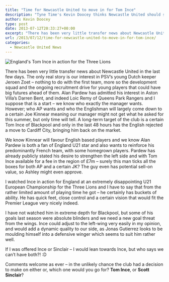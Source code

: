 ```yaml
---
title: "Time for Newcastle United to move in for Tom Ince"
description: "Tyne Time's Kevin Doocey thinks Newcastle United should start their summer transfer business with a move for Blackpool's Tom Ince."
author: Kevin Doocey
type: post
date: 2013-07-12T20:33:27+00:00
excerpt: "There has been very little transfer news about Newcastle United in the last few days. The only real story is our interest in PSV's young Dutch keeper Jeroen Zoet - nothing to do with the first team.."
url: /2013/07/12/time-for-newcastle-united-to-move-in-for-tom-ince/
categories:
  - Newcastle United News
---
```


![England's Tom Ince in action for the Three Lions](https://www.tynetime.com/wp-content/uploads/2013/07/Tom-Ince-Blackpool.jpg "Ince - Waiting for an offer from a bigger club after Cardiff rejection")

There has been very little transfer news about Newcastle United in the last few days. The only real story is our interest in PSV’s young Dutch keeper Jeroen Zoet – nothing to do with the first team, more so the development squad and the ongoing recruitment drive for young players that could have big futures ahead of them. Alan Pardew has admitted his interest in Aston Villa’s Darren Bent, and indeed Loic Remy of Queens Park Rangers and I suppose that is a start – we know who exactly the manager wants. However; who AP wants and who the Englishman will largely come down to a certain Joe Kinnear meaning our manager might not get what he asked for this summer, but only time will tell. A long-term target of the club is a certain  Tom Ince of Blackpool and only in the last 48 hours has the English rejected a move to Cardiff City, bringing him back on the market.

We know Kinnear will favour English based players and we know Alan Pardew is both a fan of England U21 star and also wants to reinforce his predominantly French team, with some homegrown players. Pardew has already publicly stated his desire to strengthen the left side and with Tom Ince available for a fee in the region of £7m – surely this man ticks all the boxes for both AP and a certain JK? The guy even has potential sell-on value, so Ashley might even approve.

I watched Ince in action for England at an extremely disappointing U21 European Championship for the Three Lions and I have to say that from the rather limited amount of playing time he got – he certainly has buckets of ability. He has quick feet, close control and a certain vision that would fit the Premier League very nicely indeed.

I have not watched him in extreme depth for Blackpool, but some of his goals last season were absolute blinders and we need a new goal threat from the wings. Ince could adjust to the left-wing very easily in my opinion, and would add a dynamic quality to our side, as Jonas Gutierrez looks to be moulding himself into a defensive winger which seems to suit him rather well.

If I was offered Ince or Sinclair – I would lean towards Ince, but who says we can’t have both?! :D

Comments welcome as ever – in the unlikely chance the club had a decision to make on either or, which one would you go for? **Tom Ince**, or **Scott Sinclair**?
